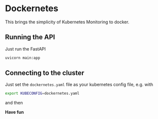 # Dockernetes

This brings the simplicity of Kubernetes Monitoring to docker.

## Running the API

Just run the FastAPI

```bash
uvicorn main:app
```

## Connecting to the cluster

Just set the `dockernetes.yaml` file as your kubernetes config file, e.g. with

```bash
export KUBECONFIG=dockernetes.yaml
```

and then

**Have fun**